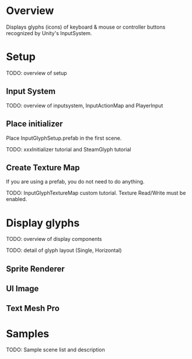 # Overview
Displays glyphs (icons) of keyboard & mouse or controller buttons recognized by Unity's InputSystem.

# Setup
TODO: overview of setup

## Input System
TODO: overview of inputsystem, InputActionMap and PlayerInput

## Place initializer
Place InputGlyphSetup.prefab in the first scene.

TODO: xxxInitializer tutorial and SteamGlyph tutorial

## Create Texture Map
If you are using a prefab, you do not need to do anything.

TODO: InputGlyphTextureMap custom tutorial. Texture Read/Write must be enabled.

# Display glyphs
TODO: overview of display components

TODO: detail of glyph layout (Single, Horizontal)

## Sprite Renderer

## UI Image

## Text Mesh Pro

# Samples
TODO: Sample scene list and description
